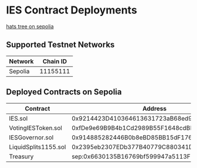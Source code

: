 # IES Contract Deployments

[hats tree on sepolia](https://app.hatsprotocol.xyz/trees/11155111/614)

<!--
## Supported Mainnet Networks

| Network         | Chain ID |
| --------------- | -------- |
| Mainnet         | 1        |
| Optimism        | 10       |
| Fantom          | 250      |
| Celo            | 42220    |
| Arbitrum        | 42161    |
| Base            | 8453     |
| Polygon         | 137      |
| Avalanche       | 43114    |
| Scroll          | 534352   |
-->

## Supported Testnet Networks

| Network | Chain ID |
| ------- | -------- |
| Sepolia | 11155111 |

## Deployed Contracts on Sepolia

<table>
<thead>
    <tr>
        <th>Contract</th>
        <th>Address</th>
    </tr>
</thead>
<tbody>
    <tr>
        <td>IES.sol</td>
        <td>0x9214423D410364613631723aB68ed924c42f874b</td>
    </tr>
    <tr>
        <td>VotingIESToken.sol</td>
        <td>0xfDe9e69B9B4b1Cd2989B55F1648cdBE267b47EF7</td>
    </tr>
    <tr>
        <td>IESGovernor.sol</td>
        <td>0x914885282446B0b8eBD85BB15dF176B11F7354E3</td>
    </tr>
    <tr>
        <td>LiquidSplits1155.sol</td>
        <td>0x2395eb2307EDb377B40779C880341DB28e239f65</td>
    </tr>
    <tr>
        <td>Treasury</td>
        <td>sep:0x6630135B16769bf599947a5113F617be4feC781b</td>
    </tr>
</tbody>
</table>
